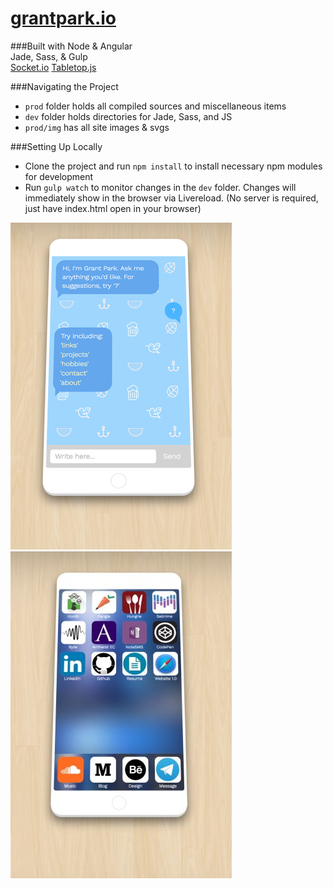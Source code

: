 # [grantpark.io](http://grantpark.io)
###Built with
Node & Angular  
Jade, Sass, & Gulp  
[Socket.io](http://socket.io/)
[Tabletop.js](https://github.com/jsoma/tabletop)  

###Navigating the Project
* `prod` folder holds all compiled sources and miscellaneous items
* `dev` folder holds directories for Jade, Sass, and JS
* `prod/img` has all site images & svgs  

###Setting Up Locally
* Clone the project and run `npm install` to install necessary npm modules for development
* Run `gulp watch` to monitor changes in the `dev` folder. Changes will immediately show in the browser via Livereload. (No server is required, just have index.html open in your browser)

![](prod/img/website2.png?raw=true "Grant Hyun Park")
![](prod/img/website.jpg?raw=true "Grant Hyun Park")
